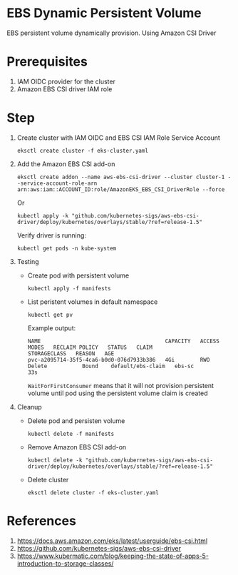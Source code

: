 # EBS Dynamic Persistent Volume

EBS persistent volume dynamically provision. Using Amazon CSI Driver

# Prerequisites

1. IAM OIDC provider for the cluster
2. Amazon EBS CSI driver IAM role

# Step

1. Create cluster with IAM OIDC and EBS CSI IAM Role Service Account

   ```
   eksctl create cluster -f eks-cluster.yaml
   ```

2. Add the Amazon EBS CSI add-on

   ```
   eksctl create addon --name aws-ebs-csi-driver --cluster cluster-1 --service-account-role-arn arn:aws:iam::ACCOUNT_ID:role/AmazonEKS_EBS_CSI_DriverRole --force
   ```

   Or

   ```
   kubectl apply -k "github.com/kubernetes-sigs/aws-ebs-csi-driver/deploy/kubernetes/overlays/stable/?ref=release-1.5"
   ```

   Verify driver is running:

   ```
   kubectl get pods -n kube-system
   ```

3. Testing

   - Create pod with persistent volume

     ```
     kubectl apply -f manifests
     ```

   - List peristent volumes in default namespace

     ```
     kubectl get pv
     ```

     Example output:

     ```
     NAME                                       CAPACITY   ACCESS MODES   RECLAIM POLICY   STATUS   CLAIM               STORAGECLASS   REASON   AGE
     pvc-a2095714-35f5-4ca6-b0d0-076d7933b386   4Gi        RWO            Delete           Bound    default/ebs-claim   ebs-sc                  33s
     ```

     `WaitForFirstConsumer` means that it will not provision persistent volume until pod using the persistent volume claim is created

4. Cleanup

   - Delete pod and persisten volume

     ```
     kubectl delete -f manifests
     ```

   - Remove Amazon EBS CSI add-on

     ```
     kubectl delete -k "github.com/kubernetes-sigs/aws-ebs-csi-driver/deploy/kubernetes/overlays/stable/?ref=release-1.5"
     ```

   - Delete cluster

     ```
     eksctl delete cluster -f eks-cluster.yaml
     ```

# References

1. https://docs.aws.amazon.com/eks/latest/userguide/ebs-csi.html
2. https://github.com/kubernetes-sigs/aws-ebs-csi-driver
3. https://www.kubermatic.com/blog/keeping-the-state-of-apps-5-introduction-to-storage-classes/
